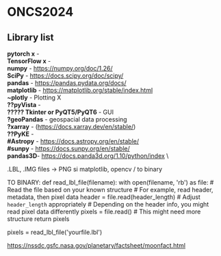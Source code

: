 # ONCS2024


## Library list

__pytorch x__ - \
__TensorFlow x__ - \
__numpy__ - https://numpy.org/doc/1.26/  \
__SciPy__ - https://docs.scipy.org/doc/scipy/  \
__pandas__ - https://pandas.pydata.org/docs/  \
__matplotlib__ - https://matplotlib.org/stable/index.html  \
__~plotly__ - Plotting X\
__??pyVista__ - \
__????? Tkinter or PyQT5/PyQT6__ - GUI \
__?geoPandas__ - geospacial data processing \
__?xarray__ - (https://docs.xarray.dev/en/stable/) \
__??PyKE__ - \
__#Astropy__ - https://docs.astropy.org/en/stable/ \
__#sunpy__ - https://docs.sunpy.org/en/stable/ \
__pandas3D__- https://docs.panda3d.org/1.10/python/index \


.LBL, .IMG files -> PNG si matplotlib, opencv / to binary

TO BINARY:
def read_lbl_file(filename):
    with open(filename, 'rb') as file:
        # Read the file based on your known structure
        # For example, read header, metadata, then pixel data
        header = file.read(header_length)  # Adjust `header_length` appropriately
        # Depending on the header info, you might read pixel data differently
        pixels = file.read()  # This might need more structure
        return pixels

pixels = read_lbl_file('yourfile.lbl')

https://nssdc.gsfc.nasa.gov/planetary/factsheet/moonfact.html